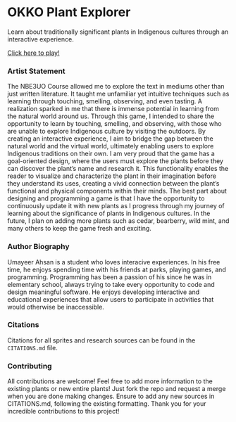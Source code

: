 # OKKO Plant Explorer

Learn about traditionally significant plants in Indigenous cultures through an interactive experience.

[Click here to play!](https://somewhatmay.github.io/okko-plant-explorer/)

### Artist Statement

The NBE3UO Course allowed me to explore the text in mediums other than just written literature. It taught me unfamiliar yet intuitive techniques such as learning through touching, smelling, observing, and even tasting. A realization sparked in me that there is immense potential in learning from the natural world around us. Through this game, I intended to share the opportunity to learn by touching, smelling, and observing, with those who are unable to explore Indigenous culture by visiting the outdoors. By creating an interactive experience, I aim to bridge the gap between the natural world and the virtual world, ultimately enabling users to explore Indigenous traditions on their own. I am very proud that the game has a goal-oriented design, where the users must explore the plants before they can discover the plant’s name and research it. This functionality enables the reader to visualize and characterize the plant in their imagination before they understand its uses, creating a vivid connection between the plant’s functional and physical components within their minds. The best part about designing and programming a game is that I have the opportunity to continuously update it with new plants as I progress through my journey of learning about the significance of plants in Indigenous cultures. In the future, I plan on adding more plants such as cedar, bearberry, wild mint, and many others to keep the game fresh and exciting.

### Author Biography

Umayeer Ahsan is a student who loves interacive experiences. In his free time, he enjoys spending time with his friends at parks, playing games, and programming. Programming has been a passion of his since he was in elementary school, always trying to take every opportunity to code and design meaningful software. He enjoys developing interactive and educational experiences that allow users to participate in activities that would otherwise be inaccessible.

### Citations

Citations for all sprites and research sources can be found in the `CITATIONS.md` file.

### Contributing

All contributions are welcome! Feel free to add more information to the existing plants or new entire plants! Just fork the repo and request a merge when you are done making changes. Ensure to add any new sources in CITATIONS.md, following the existing formatting. Thank you for your incredible contributions to this project!
